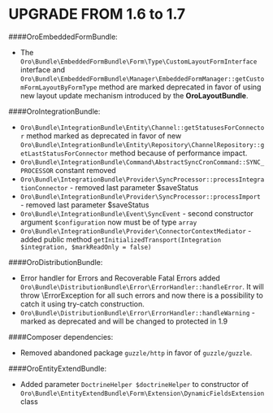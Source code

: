 UPGRADE FROM 1.6 to 1.7
=======================

####OroEmbeddedFormBundle:
- The `Oro\Bundle\EmbeddedFormBundle\Form\Type\CustomLayoutFormInterface` interface and `Oro\Bundle\EmbeddedFormBundle\Manager\EmbeddedFormManager::getCustomFormLayoutByFormType` method are marked deprecated in favor of using new layout update mechanism introduced by the **OroLayoutBundle**.

####OroIntegrationBundle:
- `Oro\Bundle\IntegrationBundle\Entity\Channel::getStatusesForConnector` method marked as deprecated in favor of new `Oro\Bundle\IntegrationBundle\Entity\Repository\ChannelRepository::getLastStatusForConnector` method because of performance impact.
- `Oro\Bundle\IntegrationBundle\Command\AbstractSyncCronCommand::SYNC_PROCESSOR` constant removed
- `Oro\Bundle\IntegrationBundle\Provider\SyncProcessor::processIntegrationConnector` - removed last parameter $saveStatus
- `Oro\Bundle\IntegrationBundle\Provider\SyncProcessor::processImport` - removed last parameter $saveStatus
- `Oro\Bundle\IntegrationBundle\Event\SyncEvent` - second constructor argument `$configuration` now must be of type `array`
- `Oro\Bundle\IntegrationBundle\Provider\ConnectorContextMediator` - added public method `getInitializedTransport(Integration $integration, $markReadOnly = false)`

####OroDistributionBundle:
-  Error handler for Errors and Recoverable Fatal Errors added `Oro\Bundle\DistributionBundle\Error\ErrorHandler::handleError`.
   It will throw \ErrorException for all such errors and now there is a possibility to catch it using try-catch construction.
-  `Oro\Bundle\DistributionBundle\Error\ErrorHandler::handleWarning` - marked as deprecated and will be changed to protected in 1.9
  
####Composer dependencies:
- Removed abandoned package `guzzle/http` in favor of `guzzle/guzzle`.

####OroEntityExtendBundle:
- Added parameter `DoctrineHelper $doctrineHelper` to constructor of `Oro\Bundle\EntityExtendBundle\Form\Extension\DynamicFieldsExtension` class
